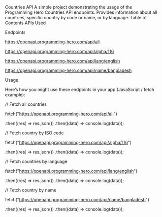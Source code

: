  Countries API
A simple project demonstrating the usage of the Programming Hero Countries API endpoints. Provides information about all countries, specific country by code or name, or by language.
Table of Contents
APIs Used

Endpoints

https://openapi.programming-hero.com/api/all

https://openapi.programming-hero.com/api/alpha/116

https://openapi.programming-hero.com/api/lang/english

https://openapi.programming-hero.com/api/name/bangladesh



Usage

Here’s how you might use these endpoints in your app (JavaScript / fetch example):

// Fetch all countries

fetch("https://openapi.programming-hero.com/api/all")

  .then((res) => res.json())
  .then((data) => console.log(data));
  

// Fetch country by ISO code

fetch("https://openapi.programming-hero.com/api/alpha/116")

  .then((res) => res.json())
  .then((data) => console.log(data));
  


// Fetch countries by language

fetch("https://openapi.programming-hero.com/api/lang/english")

  .then((res) => res.json())
  .then((data) => console.log(data));
  

// Fetch country by name

fetch("https://openapi.programming-hero.com/api/name/bangladesh")

  .then((res) => res.json()) 
  .then((data) => console.log(data));
 
